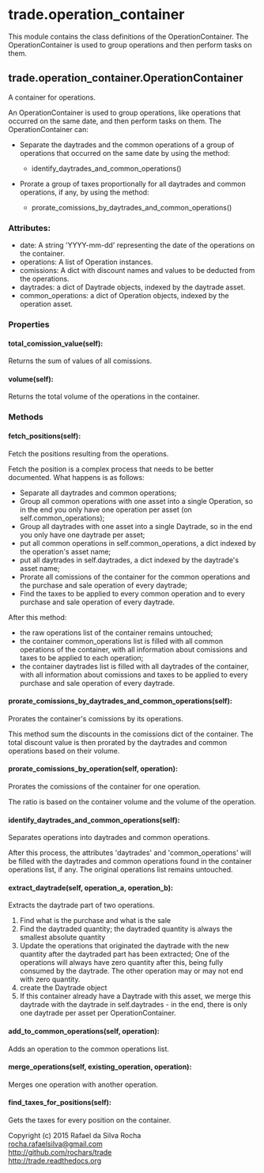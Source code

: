 # trade.operation_container

This module contains the class definitions of the OperationContainer.
The OperationContainer is used to group operations and then perform
tasks on them.


## trade.operation_container.OperationContainer
A container for operations.

An OperationContainer is used to group operations, like operations
that occurred on the same date, and then perform tasks on them. The
OperationContainer can:

- Separate the daytrades and the common operations of a group of
  operations that occurred on the same date by using the method:

    * identify_daytrades_and_common_operations()

- Prorate a group of taxes proportionally for all daytrades and
  common operations, if any, by using the method:

    * prorate_comissions_by_daytrades_and_common_operations()

### Attributes:
+ date: A string 'YYYY-mm-dd' representing the date of the operations on the container.
+ operations: A list of Operation instances.
+ comissions: A dict with discount names and values to be deducted from the operations.
+ daytrades: a dict of Daytrade objects, indexed by the daytrade asset.
+ common_operations: a dict of Operation objects, indexed by the operation asset.

### Properties

#### total_comission_value(self):
Returns the sum of values of all comissions.

#### volume(self):
Returns the total volume of the operations in the container.

### Methods

#### fetch_positions(self):
Fetch the positions resulting from the operations.

Fetch the position is a complex process that needs to be
better documented. What happens is as follows:
- Separate all daytrades and common operations;
- Group all common operations with one asset into a single Operation, so in the end you only have one operation per asset (on self.common_operations);
- Group all daytrades with one asset into a single Daytrade, so in the end you only have one daytrade per asset;
- put all common operations in self.common_operations, a dict indexed by the operation's asset name;
- put all daytrades in self.daytrades, a dict indexed by the daytrade's asset name;
- Prorate all comissions of the container for the common operations and the purchase and sale operation of every daytrade;
- Find the taxes to be applied to every common operation and to every purchase and sale operation of every daytrade.

After this method:
- the raw operations list of the container remains untouched;
- the container common_operations list is filled with all common operations of the container, with all information about comissions and taxes to be applied to each operation;
- the container daytrades list is filled with all daytrades of the container, with all information about comissions and taxes to be applied to every purchase and sale operation of every daytrade.

#### prorate_comissions_by_daytrades_and_common_operations(self):
Prorates the container's comissions by its operations.

This method sum the discounts in the comissions dict of the
container. The total discount value is then prorated by the
daytrades and common operations based on their volume.

#### prorate_comissions_by_operation(self, operation):
Prorates the comissions of the container for one operation.

The ratio is based on the container volume and the volume of
the operation.

#### identify_daytrades_and_common_operations(self):
Separates operations into daytrades and common operations.

After this process, the attributes 'daytrades' and
'common_operations'  will be filled with the daytrades
and common operations found in the container operations list,
if any. The original operations list remains untouched.

#### extract_daytrade(self, operation_a, operation_b):
Extracts the daytrade part of two operations.

1. Find what is the purchase and what is the sale
2. Find the daytraded quantity; the daytraded
quantity is always the smallest absolute quantity
3. Update the operations that originated the
daytrade with the new quantity after the
daytraded part has been extracted; One of
the operations will always have zero
quantity after this, being fully consumed
by the daytrade. The other operation may or
may not end with zero quantity.
4. create the Daytrade object
5. If this container already have a Daytrade
with this asset, we merge this daytrade
with the daytrade in self.daytrades -
in the end, there is only one daytrade per
asset per OperationContainer.

#### add_to_common_operations(self, operation):
Adds an operation to the common operations list.

#### merge_operations(self, existing_operation, operation):
Merges one operation with another operation.

#### find_taxes_for_positions(self):
Gets the taxes for every position on the container.


Copyright (c) 2015 Rafael da Silva Rocha  
rocha.rafaelsilva@gmail.com  
http://github.com/rochars/trade  
http://trade.readthedocs.org  
